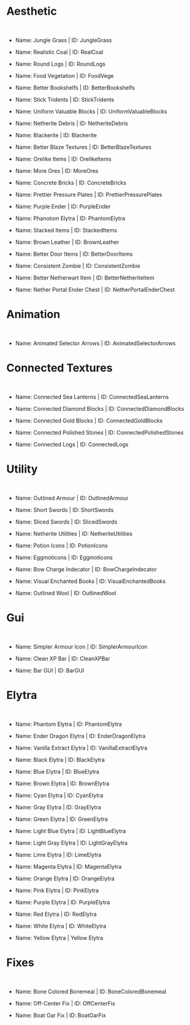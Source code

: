 # Aesthetic
<br>

- Name: Jungle Grass | ID: JungleGrass

- Name: Realistic Coal | ID: RealCoal

- Name: Round Logs | ID: RoundLogs

- Name: Food Vegetation | ID: FoodVege

- Name: Better Bookshelfs | ID: BetterBookshelfs

- Name: Stick Tridents | ID: StickTridents

- Name: Uniform Valuable Blocks | ID: UniformValuableBlocks

- Name: Netherite Debris | ID: NetheriteDebris

- Name: Blackerite | ID: Blackerite

- Name: Better Blaze Textures | ID: BetterBlazeTextures

- Name: Orelike Items | ID: OrelikeItems

- Name: More Ores | ID: MoreOres

- Name: Concrete Bricks | ID: ConcreteBricks

- Name: Prettier Pressure Plates | ID: PrettierPressurePlates

- Name: Purple Ender | ID: PurpleEnder

- Name: Phanotom Elytra | ID: PhantomElytra

- Name: Stacked Items | ID: StackedItems

- Name: Brown Leather | ID: BrownLeather

- Name: Better Door Items | ID: BetterDoorItems

- Name: Consistent Zombie | ID: ConsistentZombie

- Name: Better Netherwart Item | ID: BetterNetheriteItem

- Name: Nether Portal Ender Chest | ID: NetherPortalEnderChest

# Animation
<br>

- Name: Animated Selector Arrows | ID: AnimatedSelectorArrows

# Connected Textures
<br>

- Name: Connected Sea Lanterns | ID: ConnectedSeaLanterns

- Name: Connected Diamond Blocks | ID: ConnectedDiamondBlocks

- Name: Connected Gold Blocks | ID: ConnectedGoldBlocks

- Name: Connected Polished Stones | ID: ConnectedPolishedStones

- Name: Connected Logs | ID: ConnectedLogs

# Utility
<br>

- Name: Outlined Armour | ID: OutlinedArmour

- Name: Short Swords | ID: ShortSwords

- Name: Sliced Swords | ID: SlicedSwords

- Name: Netherite Utilities | ID: NetheriteUtilities

- Name: Potion Icons | ID: PotionIcons

- Name: Eggmoticons | ID: Eggmoticons

- Name: Bow Charge Indecator | ID: BowChargeIndecator

- Name: Visual Enchanted Books | ID: VisualEnchantedBooks

- Name: Outlined Wool | ID: OutlinedWool

# Gui
<br>

- Name: Simpler Armour Icon | ID: SimplerArmourIcon 

- Name: Clean XP Bar | ID: CleanXPBar

- Name: Bar GUI | ID: BarGUI

# Elytra
<br>

- Name: Phantom Elytra | ID: PhantomElytra

- Name: Ender Dragon Elytra | ID: EnderDragonElytra

- Name: Vanilla Extract Elytra | ID: VanillaExtractElytra

- Name: Black Elytra | ID: BlackElytra

- Name: Blue Elytra | ID: BlueElytra

- Name: Brown Elytra | ID: BrownElytra

- Name: Cyan Elytra | ID: CyanElytra

- Name: Gray Elytra | ID: GrayElytra

- Name: Green Elytra | ID: GreenElytra

- Name: Light Blue Elytra | ID: LightBlueElytra

- Name: Light Gray Elytra | ID: LightGrayElytra

- Name: Lime Elytra | ID: LimeElytra

- Name: Magenta Elytra | ID: MagentaElytra

- Name: Orange Elytra | ID: OrangeElytra

- Name: Pink Elytra | ID: PinkElytra

- Name: Purple Elytra | ID: PurpleElytra

- Name: Red Elytra | ID: RedElytra

- Name: White Elytra | ID: WhiteElytra

- Name: Yellow Elytra | Yellow Elytra

# Fixes
<br>

- Name: Bone Colored Bonemeal | ID: BoneColoredBonemeal

- Name: Off-Center Fix | ID: OffCenterFix

- Name: Boat Oar Fix | ID: BoatOarFix